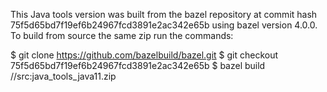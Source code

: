 This Java tools version was built from the bazel repository at commit hash 75f5d65bd7f19ef6b24967fcd3891e2ac342e65b
using bazel version 4.0.0.
To build from source the same zip run the commands:

$ git clone https://github.com/bazelbuild/bazel.git
$ git checkout 75f5d65bd7f19ef6b24967fcd3891e2ac342e65b
$ bazel build //src:java_tools_java11.zip
